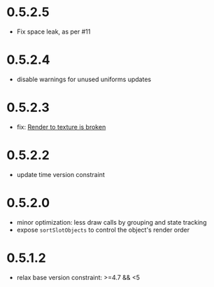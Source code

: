 # 0.5.2.5

- Fix space leak, as per #11

# 0.5.2.4

- disable warnings for unused uniforms updates

# 0.5.2.3

- fix: [Render to texture is broken](https://github.com/lambdacube3d/lambdacube-gl/issues/5)


# 0.5.2.2

- update time version constraint


# 0.5.2.0

- minor optimization: less draw calls by grouping and state tracking
- expose `sortSlotObjects` to control the object's render order


# 0.5.1.2

- relax base version constraint: >=4.7 && <5
